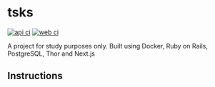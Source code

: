 # tsks

[![api ci](https://github.com/luanrv00/tsks/actions/workflows/api-ci.yml/badge.svg)](https://github.com/luanrv00/tsks/actions/workflows/api-ci.yml)
[![web ci](https://github.com/luanrv00/tsks/actions/workflows/web-ci.yml/badge.svg)](https://github.com/luanrv00/tsks/actions/workflows/web-ci.yml)

A project for study purposes only. Built using Docker, Ruby on Rails, PostgreSQL, Thor and Next.js

## Instructions
